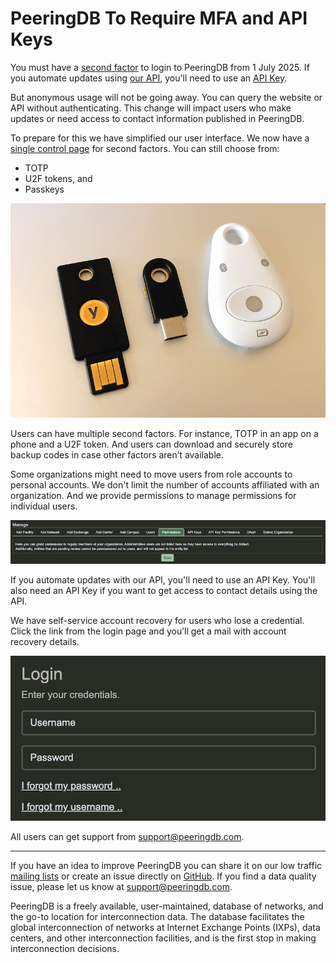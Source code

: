 # PeeringDB To Require MFA and API Keys 

You must have a [second factor](/howto/enable_require_2fa/) to login to PeeringDB from 1 July 2025. If you automate updates using [our API](/api_specs/), you'll need to use an [API Key](/howto/api_keys/).

But anonymous usage will not be going away. You can query the website or API without authenticating. This change will impact users who make updates or need access to contact information published in PeeringDB.

To prepare for this we have simplified our user interface. We now have a [single control page](https://www.peeringdb.com/account/two_factor/) for second factors. You can still choose from:

* TOTP
* U2F tokens, and
* Passkeys

![U2F Hardware Authentication Security Keys, Tony Webster, CC BY 2.0](images/hardware_tuthentication_tokens.jpg)

Users can have multiple second factors. For instance, TOTP in an app on a phone and a U2F token. And users can download and securely store backup codes in case other factors aren’t available.

Some organizations might need to move users from role accounts to personal accounts. We don't limit the number of accounts affiliated with an organization. And we provide permissions to manage permissions for individual users.

![Permissions tab in organization view](images/users_permissions_management.png)

If you automate updates with our API, you'll need to use an API Key. You'll also need an API Key if you want to get access to contact details using the API.

We have self-service account recovery for users who lose a credential. Click the link from the login page and you’ll get a mail with account recovery details.

![Self-service account recovery starting point](images/self_service_account_recovery.png)

All users can get support from [support@peeringdb.com](mailto:support@peeringdb.com).

--- 

If you have an idea to improve PeeringDB you can share it on our low traffic [mailing lists](https://docs.peeringdb.com/#mailing-lists) or create an issue directly on [GitHub](https://github.com/peeringdb/peeringdb/issues). If you find a data quality issue, please let us know at [support@peeringdb.com](mailto:support@peeringdb.com).

PeeringDB is a freely available, user-maintained, database of networks, and the go-to location for interconnection data. The database facilitates the global interconnection of networks at Internet Exchange Points (IXPs), data centers, and other interconnection facilities, and is the first stop in making interconnection decisions.
